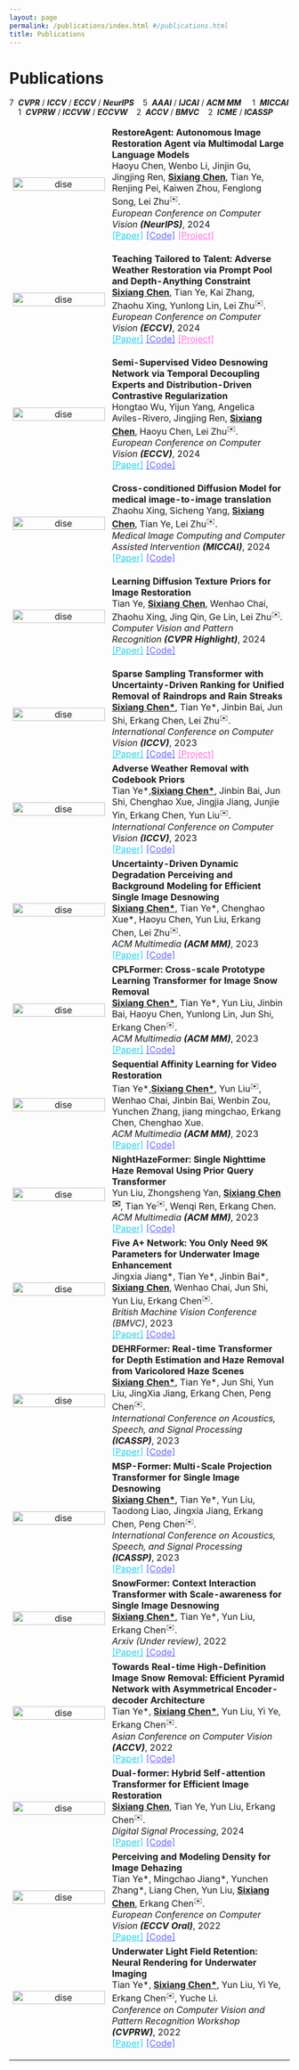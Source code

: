 ```yaml
---
layout: page
permalink: /publications/index.html #/publications.html
title: Publications
---
```


<style>
  /* 自定义链接样式 */
  .custom-link—project {
    color: rgb(255,115,227);
  }
</style>

<style>
  /* 自定义链接样式 */
  .custom-link—code {
    color: rgb(103, 100, 248);
  }
</style>

<style>
  /* 自定义链接样式 */
  .custom-link—paper {
    color: rgb(39, 207, 236);
  }
</style>


# Publications

7&nbsp; ***CVPR*** / ***ICCV*** / ***ECCV*** /  ***NeurIPS*** &nbsp;&nbsp;&nbsp;5&nbsp; ***AAAI*** / ***IJCAI*** / ***ACM MM*** &nbsp;&nbsp;&nbsp; 1&nbsp; ***MICCAI*** &nbsp;&nbsp;&nbsp; 1&nbsp; ***CVPRW*** / ***ICCVW*** / ***ECCVW*** &nbsp;&nbsp;&nbsp;2&nbsp; ***ACCV*** / ***BMVC*** &nbsp;&nbsp;&nbsp;2&nbsp; ***ICME*** / ***ICASSP*** &nbsp;&nbsp;&nbsp;

<!-- =================================================================================== -->
<table style="width:100%;border:0px;border-spacing:0px;border-collapse:separate;margin-right:auto;margin-left:auto;">
  <tbody>
    <tr>
      <td style="margin:5px;padding:5px;width:35%;max-width:90%" align="center" class="image-wrapper">
        <img style="margin:1px;padding-right:20px;width:100%;max-width:100%" src="https://ephemeral182.github.io/images/nips2024/overview.png" alt="dise"> 
      </td>
      <td width="75%" valign="center" class="text-wrapper"> 
          <papertitle>
            <strong>
              RestoreAgent: Autonomous Image Restoration Agent via Multimodal Large Language Models
            </strong>
          </papertitle>
          <br>
          Haoyu Chen, Wenbo Li, Jinjin Gu, Jingjing Ren, <strong><u>Sixiang Chen</u></strong>, Tian Ye, Renjing Pei, Kaiwen Zhou, Fenglong Song, Lei Zhu<sup>✉️</sup>.
          <br>  
          <em>European Conference on Computer Vision <strong>(NeurIPS)</strong></em>, 2024
          <br>
          <a href="https://arxiv.org/abs/2407.18035" class="custom-link—paper">[Paper]</a>
          <a href="Ephemeral182.github.io" class="custom-link—code">[Code]</a>
          <a href="https://haoyuchen.com/RestoreAgent" class="custom-link—project">[Project]</a>
      </td>
    </tr>

<table style="width:100%;border:0px;border-spacing:0px;border-collapse:separate;margin-right:auto;margin-left:auto;">
  <tbody>
    <tr>
      <td style="margin:5px;padding:5px;width:35%;max-width:90%" align="center" class="image-wrapper">
        <img style="margin:1px;padding-right:20px;width:100%;max-width:100%" src="https://ephemeral182.github.io/images/eccv_24/eccv_adverse.png" alt="dise"> 
      </td>
      <td width="75%" valign="center" class="text-wrapper"> 
          <papertitle>
            <strong>
              Teaching Tailored to Talent: Adverse Weather Restoration via Prompt Pool and Depth-Anything Constraint
            </strong>
          </papertitle>
          <br>
          <strong><u>Sixiang Chen</u></strong>, Tian Ye, Kai Zhang, Zhaohu Xing, Yunlong Lin, Lei Zhu<sup>✉️</sup>.
          <br>  
          <em>European Conference on Computer Vision <strong>(ECCV)</strong></em>, 2024
          <br>
          <a href="https://arxiv.org/abs/2409.15739" class="custom-link—paper">[Paper]</a>
          <a href="https://github.com/Ephemeral182/ECCV24_T3-DiffWeather" class="custom-link—code">[Code]</a>
          </a>
          <a href="https://ephemeral182.github.io/T3-DiffWeather/" class="custom-link—project">[Project]</a>
      </td>
    </tr>

<table style="width:100%;border:0px;border-spacing:0px;border-collapse:separate;margin-right:auto;margin-left:auto;">
  <tbody>
    <tr>
      <td style="margin:5px;padding:5px;width:35%;max-width:90%" align="center" class="image-wrapper">
        <img style="margin:1px;padding-right:20px;width:100%;max-width:100%" src="https://ephemeral182.github.io/images/eccv_snow.png" alt="dise"> 
      </td>
      <td width="75%" valign="center" class="text-wrapper"> 
          <papertitle>
            <strong>
              Semi-Supervised Video Desnowing Network via Temporal Decoupling Experts and Distribution-Driven Contrastive Regularization
            </strong>
          </papertitle>
          <br>
          Hongtao Wu, Yijun Yang, Angelica Aviles-Rivero, Jingjing Ren, <strong><u>Sixiang Chen</u></strong>, Haoyu Chen, Lei Zhu<sup>✉️</sup>.
          <br>  
          <em>European Conference on Computer Vision <strong>(ECCV)</strong></em>, 2024
          <br>
          <a href="https://www.ecva.net/papers/eccv_2024/papers_ECCV/papers/01500.pdf" class="custom-link—paper">[Paper]</a>
          <a href="https://github.com/TonyHongtaoWu/SemiVDN
          " class="custom-link—code">[Code]</a>
      </td>
    </tr>

<table style="width:100%;border:0px;border-spacing:0px;border-collapse:separate;margin-right:auto;margin-left:auto;">
  <tbody>
    <tr>
      <td style="margin:5px;padding:5px;width:35%;max-width:90%" align="center" class="image-wrapper">
        <img style="margin:1px;padding-right:20px;width:100%;max-width:100%" src="https://ephemeral182.github.io/images/miccai24.png" alt="dise"> 
      </td>
      <td width="75%" valign="center" class="text-wrapper"> 
          <papertitle>
            <strong>
              Cross-conditioned Diffusion Model for medical image-to-image translation
            </strong>
          </papertitle>
          <br>
          Zhaohu Xing, Sicheng Yang, <strong><u>Sixiang Chen</u></strong>, Tian Ye, Lei Zhu<sup>✉️</sup>.
          <br>  
          <em>Medical Image Computing and Computer Assisted Intervention <strong>(MICCAI)</strong></em>, 2024
          <br>
          <a href="https://link.springer.com/chapter/10.1007/978-3-031-72104-5_20" class="custom-link—paper">[Paper]</a>
          <a href="Ephemeral182.github.io" class="custom-link—code">[Code]</a>
      </td>
    </tr>

<table style="width:100%;border:0px;border-spacing:0px;border-collapse:separate;margin-right:auto;margin-left:auto;">
  <tbody>
    <tr>
      <td style="margin:5px;padding:5px;width:35%;max-width:90%" align="center" class="image-wrapper">
        <img style="margin:1px;padding-right:20px;width:100%;max-width:100%" src="https://ephemeral182.github.io/images/CVPR24.png" alt="dise"> 
      </td>
      <td width="75%" valign="center" class="text-wrapper"> 
          <papertitle>
            <strong>
              Learning Diffusion Texture Priors for Image Restoration
            </strong>
          </papertitle>
          <br>
          Tian Ye, <strong><u>Sixiang Chen</u></strong>, Wenhao Chai, Zhaohu Xing, Jing Qin, Ge Lin, Lei Zhu<sup>✉️</sup>.
          <br>  
          <em>Computer Vision and Pattern Recognition <strong>(CVPR Highlight)</strong></em>, 2024
          <br>
          <a href="https://openaccess.thecvf.com/content/CVPR2024/html/Ye_Learning_Diffusion_Texture_Priors_for_Image_Restoration_CVPR_2024_paper.html" class="custom-link—paper">[Paper]</a>
          <a href="Ephemeral182.github.io" class="custom-link—code">[Code]</a>
      </td>
    </tr>

<table style="width:100%;border:0px;border-spacing:0px;border-collapse:separate;margin-right:auto;margin-left:auto;">
  <tbody>
    <tr>
      <td style="margin:5px;padding:5px;width:35%;max-width:90%" align="center" class="image-wrapper">
        <img style="margin:1px;padding-right:20px;width:100%;max-width:100%" src="https://ephemeral182.github.io/images/udrs2former.png" alt="dise"> 
      </td>
      <td width="75%" valign="center" class="text-wrapper"> 
          <papertitle>
            <strong>
              Sparse Sampling Transformer with Uncertainty-Driven Ranking for Unified Removal of Raindrops and Rain Streaks
            </strong>
          </papertitle>
          <br>
          <strong><u>Sixiang Chen*</u></strong>, Tian Ye*, Jinbin Bai, Jun Shi, Erkang Chen, Lei Zhu<sup>✉️</sup>.
          <br>  
          <em>International Conference on Computer Vision <strong>(ICCV)</strong></em>, 2023
          <br>
          <a href="https://arxiv.org/abs/2308.14153" class="custom-link—paper">[Paper]</a>
          <a href="https://github.com/Ephemeral182/UDR-S2Former_deraining" class="custom-link—code">[Code]</a>
          <a href="https://ephemeral182.github.io/UDR_S2Former_deraining/" class="custom-link—project">[Project]</a>
      </td>
    </tr>



 <tr>
        <td style="margin:5px;padding:5px;width:35%;max-width:40%" align="center" class="image-wrapper">
          <img style="margin:1px;padding-right:20px;width:100%;max-width:100%" src="https://ephemeral182.github.io/images/AWRCP_framework.jpg" alt="dise"> 
        </td>
      <td width="75%" valign="center" class="text-wrapper"> 
        <papertitle>
        <strong>
        Adverse Weather Removal with Codebook Priors
        </strong>
        </papertitle>
        <br>
        Tian Ye*,<strong><u>Sixiang Chen*</u></strong>, Jinbin Bai, Jun Shi, Chenghao Xue, Jingjia Jiang, Junjie Yin, Erkang Chen, Yun Liu<sup>✉️</sup>.
        <br>  
        <em>International Conference on Computer Vision <strong>(ICCV)</strong></em>, 2023
        <br>
        <a href="Ephemeral182.github.io" class="custom-link—paper">[Paper]</a>
        <a href="Ephemeral182.github.io" class="custom-link—code">[Code]</a>
      </td>
      </tr>

      

  <tr>
        <td style="margin:5px;padding:5px;width:35%;max-width:40%" align="center" class="image-wrapper">
        <img style="margin:1px;padding-right:20px;width:100%;max-width:100%" src="https://ephemeral182.github.io/images/Uncertainty_MM.png" alt="dise"> 
      </td>
      <td width="75%" valign="center" class="text-wrapper"> 
        <papertitle>
        <strong>
          Uncertainty-Driven Dynamic Degradation Perceiving and Background Modeling for Efficient Single Image Desnowing
        </strong>
        </papertitle>
        <br>
        <strong><u>Sixiang Chen*</u></strong>, Tian Ye*, Chenghao Xue*, Haoyu Chen, Yun Liu, Erkang Chen, Lei Zhu<sup>✉️</sup>.
        <br>  
        <em>ACM Multimedia <strong>(ACM MM)</strong></em>, 2023
        <br>
        <a href="Ephemeral182.github.io" class="custom-link—paper">[Paper]</a>
        <a href="Ephemeral182.github.io" class="custom-link—code">[Code]</a>
      </td>
      </tr>



  <tr>
        <td style="margin:5px;padding:5px;width:35%;max-width:40%" align="center" class="image-wrapper">
        <img style="margin:1px;padding-right:20px;width:100%;max-width:100%" src="https://ephemeral182.github.io/images/cpl.png" alt="dise"> 
      </td>
      <td width="75%" valign="center" class="text-wrapper"> 
        <papertitle>
        <strong>
          CPLFormer: Cross-scale Prototype Learning Transformer for Image Snow Removal
        </strong>
        </papertitle>
        <br>
        <strong><u>Sixiang Chen*</u></strong>, Tian Ye*, Yun Liu, Jinbin Bai, Haoyu Chen, Yunlong Lin, Jun Shi, Erkang Chen<sup>✉️</sup>.
        <br>  
        <em>ACM Multimedia <strong>(ACM MM)</strong></em>, 2023
        <br>
        <a href="Ephemeral182.github.io" class="custom-link—paper">[Paper]</a>
       <a href="Ephemeral182.github.io" class="custom-link—code">[Code]</a>
      </td>
      </tr>



  <tr>
        <td style="margin:5px;padding:5px;width:35%;max-width:40%" align="center" class="image-wrapper">
        <img style="margin:1px;padding-right:20px;width:100%;max-width:100%" src="https://ephemeral182.github.io/images/video.png" alt="dise"> 
      </td>
      <td width="75%" valign="center" class="text-wrapper"> 
        <papertitle>
        <strong>
          Sequential Affinity Learning for Video Restoration
        </strong>
        </papertitle>
        <br>
        Tian Ye*,<strong><u>Sixiang Chen*</u></strong>, Yun Liu<sup>✉️</sup>, Wenhao Chai, Jinbin Bai, Wenbin Zou, Yunchen Zhang, jiang mingchao, Erkang Chen, Chenghao Xue.
        <br>  
        <em>ACM Multimedia <strong>(ACM MM)</strong></em>, 2023
        <br>
        <a href="Ephemeral182.github.io" class="custom-link—paper">[Paper]</a>
        <a href="Ephemeral182.github.io" class="custom-link—code">[Code]</a>
      </td>
      </tr>



  <tr>
        <td style="margin:5px;padding:5px;width:35%;max-width:40%" align="center" class="image-wrapper">
        <img style="margin:1px;padding-right:20px;width:100%;max-width:100%" src="https://ephemeral182.github.io/images/Nightformer.png" alt="dise"> 
      </td>
      <td width="75%" valign="center" class="text-wrapper"> 
        <papertitle>
        <strong>
          NightHazeFormer: Single Nighttime Haze Removal Using Prior Query Transformer
        </strong>
        </papertitle>
        <br>
        Yun Liu, Zhongsheng Yan, <strong><u>Sixiang Chen</u><sup>✉️</sup></strong>, Tian Ye<sup>✉️</sup>, Wenqi Ren, Erkang Chen.
        <br>  
        <em>ACM Multimedia <strong>(ACM MM)</strong></em>, 2023
        <br>
        <a href="http://export.arxiv.org/abs/2305.09533#:~:text=propose%20an%20end-to-end%20transformer-based%20framework%20for%20nighttime%20haze,we%20introduce%20two%20powerful%20priors%20into%20the%20transformer" class="custom-link—paper">[Paper]</a>
        <a href="Ephemeral182.github.io" class="custom-link—code">[Code]</a>
      </td>
      </tr>



  <tr>
        <td style="margin:5px;padding:5px;width:35%;max-width:40%" align="center" class="image-wrapper">
        <img style="margin:1px;padding-right:20px;width:100%;max-width:100%" src="https://ephemeral182.github.io/images/BMVC.png" alt="dise"> 
      </td>
      <td width="75%" valign="center" class="text-wrapper"> 
        <papertitle>
        <strong>
          Five A+ Network: You Only Need 9K Parameters for Underwater Image Enhancement
        </strong>
        </papertitle>
        <br>
        Jingxia Jiang*, Tian Ye*, Jinbin Bai*, <strong><u>Sixiang Chen</u></strong>, Wenhao Chai, Jun Shi, Yun Liu, Erkang Chen<sup>✉️</sup>.
        <br>  
        <em>British Machine Vision Conference (BMVC)</em>, 2023
        <br>
        <a href="https://arxiv.org/abs/2305.08824#:~:text=In%20this%20work%2C%20we%20propose%20the%20Five%20A,The%20FA%20Net%20employs%20a%20two-stage%20enhancement%20structure." class="custom-link—paper">[Paper]</a>
        <a href="https://github.com/Owen718/FiveAPlus-Network" class="custom-link—code">[Code]</a>
      </td>
      </tr>



  <tr>
        <td style="margin:5px;padding:5px;width:35%;max-width:40%" align="center" class="image-wrapper">
        <img style="margin:1px;padding-right:20px;width:100%;max-width:100%" src="https://ephemeral182.github.io/images/dehrformer_00.png" alt="dise"> 
      </td>
      <td width="75%" valign="center" class="text-wrapper"> 
        <papertitle>
        <strong>
          DEHRFormer: Real-time Transformer for Depth Estimation and Haze Removal from Varicolored Haze Scenes
        </strong>
        </papertitle>
        <br>
        <strong><u>Sixiang Chen*</u></strong>, Tian Ye*, Jun Shi, Yun Liu, JingXia Jiang, Erkang Chen, Peng Chen<sup>✉️</sup>.
        <br>  
        <em>International Conference on Acoustics, Speech, and Signal Processing <strong>(ICASSP)</strong></em>, 2023
        <br>
        <a href="https://ieeexplore.ieee.org/abstract/document/10096828" class="custom-link—paper">[Paper]</a>
        <a href="Ephemeral182.github.io" class="custom-link—code">[Code]</a>
      </td>
      </tr>



  <tr>
        <td style="margin:5px;padding:5px;width:35%;max-width:40%" align="center" class="image-wrapper">
        <img style="margin:1px;padding-right:20px;width:100%;max-width:100%" src="https://ephemeral182.github.io/images/MSP-Former_00.png" alt="dise"> 
      </td>
      <td width="75%" valign="center" class="text-wrapper"> 
        <papertitle>
        <strong>
          MSP-Former: Multi-Scale Projection Transformer for Single Image Desnowing
        </strong>
        </papertitle>
        <br>
        <strong><u>Sixiang Chen*</u></strong>, Tian Ye*, Yun Liu, Taodong Liao, Jingxia Jiang, Erkang Chen, Peng Chen<sup>✉️</sup>.
        <br>  
        <em>International Conference on Acoustics, Speech, and Signal Processing <strong>(ICASSP)</strong></em>, 2023
        <br>
        <a href="https://ieeexplore.ieee.org/abstract/document/10095605" class="custom-link—paper">[Paper]</a>
        <a href="Ephemeral182.github.io" class="custom-link—code">[Code]</a>
      </td>
      </tr>



  <tr>
        <td style="margin:5px;padding:5px;width:35%;max-width:40%" align="center" class="image-wrapper">
        <img style="margin:1px;padding-right:20px;width:100%;max-width:100%" src="https://ephemeral182.github.io/images/snowformer.png" alt="dise"> 
      </td>
      <td width="75%" valign="center" class="text-wrapper"> 
        <papertitle>
        <strong>
          SnowFormer: Context Interaction Transformer with Scale-awareness for Single Image Desnowing
        </strong>
        </papertitle>
        <br>
        <strong><u>Sixiang Chen*</u></strong>, Tian Ye*, Yun Liu, Erkang Chen<sup>✉️</sup>.
        <br>  
        <em>Arxiv (Under review)</em>, 2022
        <br>
        <a href="https://arxiv.org/abs/2208.09703#:~:text=SnowFormer%3A%20Context%20Interaction%20Transformer%20with%20Scale-awareness%20for%20Single,image%20desnowing%20is%20a%20challenging%20image%20restoration%20task." class="custom-link—paper">[Paper]</a>
        <a href="https://github.com/Ephemeral182/SnowFormer" class="custom-link—code">[Code]</a>
      </td>
      </tr>



  <tr>
        <td style="margin:5px;padding:5px;width:35%;max-width:40%" align="center" class="image-wrapper">
        <img style="margin:1px;padding-right:20px;width:100%;max-width:100%" src="https://ephemeral182.github.io/images/ACCV.png" alt="dise"> 
      </td>
      <td width="75%" valign="center" class="text-wrapper"> 
        <papertitle>
        <strong>
          Towards Real-time High-Definition Image Snow Removal: Efficient Pyramid Network with Asymmetrical Encoder-decoder Architecture
        </strong>
        </papertitle>
        <br>
        Tian Ye*, <strong><u>Sixiang Chen*</u></strong>, Yun Liu, Yi Ye, Erkang Chen<sup>✉️</sup>.
        <br>  
        <em>Asian Conference on Computer Vision <strong>(ACCV)</strong></em>, 2022
        <br>
        <a href="Ephemeral182.github.io" class="custom-link—paper">[Paper]</a>
        <a href="Ephemeral182.github.io" class="custom-link—code">[Code]</a>
      </td>
      </tr>



  <tr>
        <td style="margin:5px;padding:5px;width:35%;max-width:40%" align="center" class="image-wrapper">
        <img style="margin:1px;padding-right:20px;width:100%;max-width:100%" src="https://ephemeral182.github.io/images/dualformer.png" alt="dise"> 
      </td>
      <td width="75%" valign="center" class="text-wrapper"> 
        <papertitle>
        <strong>
          Dual-former: Hybrid Self-attention Transformer for
          Efficient Image Restoration
        </strong>
        </papertitle>
        <br>
        <strong><u>Sixiang Chen</u></strong>, Tian Ye, Yun Liu, Erkang Chen<sup>✉️</sup>.
        <br>  
        <em>Digital Signal Processing</em>, 2024
        <br>
        <a href="https://www.sciencedirect.com/science/article/pii/S1051200424001106" class="custom-link—paper">[Paper]</a>
        <a href="Ephemeral182.github.io" class="custom-link—code">[Code]</a>
      </td>
      </tr>



  <tr>
        <td style="margin:5px;padding:5px;width:35%;max-width:40%" align="center" class="image-wrapper">
        <img style="margin:1px;padding-right:20px;width:100%;max-width:100%" src="https://ephemeral182.github.io/images/ECCV.png" alt="dise"> 
      </td>
      <td width="75%" valign="center" class="text-wrapper"> 
        <papertitle>
        <strong>
          Perceiving and Modeling Density for Image Dehazing
        </strong>
        </papertitle>
        <br>
        Tian Ye*, Mingchao Jiang*, Yunchen Zhang*, Liang Chen, Yun Liu, <strong><u>Sixiang Chen</u></strong>, Erkang Chen<sup>✉️</sup>.
        <br>  
        <em>European Conference on Computer Vision <strong>(ECCV Oral)</strong></em>, 2022
        <br>
        <a href="https://link.springer.com/chapter/10.1007/978-3-031-19800-7_8" class="custom-link—paper">[Paper]</a>
        <a href="https://github.com/Owen718/ECCV22-Perceiving-and-Modeling-Density-for-Image-Dehazing" class="custom-link—code">[Code]</a>
      </td>
      </tr>


  <tr>
        <td style="margin:5px;padding:5px;width:35%;max-width:40%" align="center" class="image-wrapper">
        <img style="margin:1px;padding-right:20px;width:100%;max-width:100%" src="https://ephemeral182.github.io/images/CVPRW.png" alt="dise"> 
        </td>
      <td width="75%" valign="center" class="text-wrapper"> 
        <papertitle>
        <strong>
          Underwater Light Field Retention: Neural Rendering for Underwater Imaging
        </strong>
        </papertitle>
        <br>
        Tian Ye*, <strong><u>Sixiang Chen*</u></strong>, Yun Liu, Yi Ye, Erkang Chen<sup>✉️</sup>, Yuche Li.
        <br>  
        <em>Conference on Computer Vision and Pattern Recognition Workshop <strong>(CVPRW)</strong></em>, 2022
        <br>
        <a href="https://ieeexplore.ieee.org/document/9857150" class="custom-link—paper">[Paper]</a>
        <a href="https://github.com/Ephemeral182/UWNR" class="custom-link—code">[Code]</a>
      </td>
      </tr>
  </tbody>
</table>

<!-- =================================================================================== -->



---


